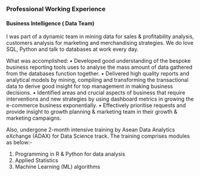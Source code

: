 ### Professional Working Experience

#### Business Intelligence ( Data Team)
I was part of a dynamic team in mining data for sales & profitability analysis, customers analysis for marketing and merchandising strategies. We do love SQL, Python and talk to databases at work every day.

What was accomplished:
• Developed good understanding of the bespoke business reporting tools uses to analyse the mass amount of data gathered from the databases function together.
• Delivered high quality reports and analytical models by mining, compiling and transforming the transactional data to derive good insight for top management in making business decisions.
• Identified areas and crucial aspects of business that require interventions and new strategies by using dashboard metrics in growing the e-commerce business exponentially.
• Effectively prioritise requests and provide insight to growth planning & marketing team in their growth & marketing campaigns.

Also, undergone 2-month intensive training  by Asean Data Analytics eXchange (ADAX) for Data Science track.
The  training comprises modules as below:- 
1. Programming in R & Python for data analysis
2. Applied Statistics 
3.  Machine Learning (ML) algorithms
